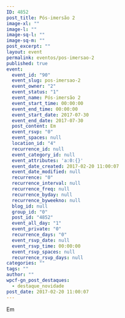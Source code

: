 ```yaml
---
ID: 4852
post_title: Pós-imersão 2
image-xl: ""
image-l: ""
image-sq-l: ""
image-sq-m: ""
post_excerpt: ""
layout: event
permalink: eventos/pos-imersao-2
published: true
event:
  event_id: "90"
  event_slug: pos-imersao-2
  event_owner: "2"
  event_status: "1"
  event_name: Pós-imersão 2
  event_start_time: 00:00:00
  event_end_time: 00:00:00
  event_start_date: 2017-07-30
  event_end_date: 2017-07-30
  post_content: Em
  event_rsvp: "0"
  event_spaces: null
  location_id: "4"
  recurrence_id: null
  event_category_id: null
  event_attributes: 'a:0:{}'
  event_date_created: 2017-02-20 11:00:07
  event_date_modified: null
  recurrence: "0"
  recurrence_interval: null
  recurrence_freq: null
  recurrence_byday: null
  recurrence_byweekno: null
  blog_id: null
  group_id: "0"
  post_id: "4852"
  event_all_day: "1"
  event_private: "0"
  recurrence_days: "0"
  event_rsvp_date: null
  event_rsvp_time: 00:00:00
  event_rsvp_spaces: null
  recurrence_rsvp_days: null
categories: ""
tags: ""
author: ""
wpcf-gn_post_destaques:
  - destaque_novidade
post_date: 2017-02-20 11:00:07
---
```

Em